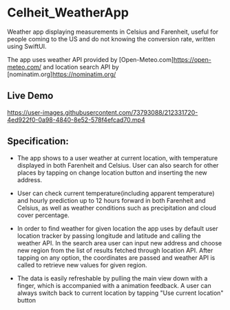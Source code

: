 # Celheit_WeatherApp

Weather app displaying measurements in Celsius and Farenheit, useful for people coming to the US and do not knowing the conversion rate, written using SwiftUI. 

The app uses weather API provided by [Open-Meteo.com]https://open-meteo.com/ and location search API by [nominatim.org]https://nominatim.org/

## Live Demo

https://user-images.githubusercontent.com/73793088/212331720-4ed922f0-0a98-4840-8e52-578f4efcad70.mp4

## Specification:

- The app shows to a user weather at current location, with temperature displayed in both Farenheit and Celsius. User can also search for other places by tapping on change location button and inserting the new address.

- User can check current temperature(including apparent temperature) and hourly prediction up to 12 hours forward in both Farenheit and Celsius, as well as weather conditions such as precipitation and cloud cover percentage.

- In order to find weather for given location the app uses by default user location tracker by passing longitude and latitude and calling the weather API. In the search area user can input new address and choose new region from the list of results fetched through location API. After tapping on any option, the coordinates are passed and weather API is called to retrieve new values for given region. 

- The data is easily refreshable by pulling the main view down with a finger, which is accompanied with a animation feedback. A user can always switch back to current location by tapping "Use current location" button
